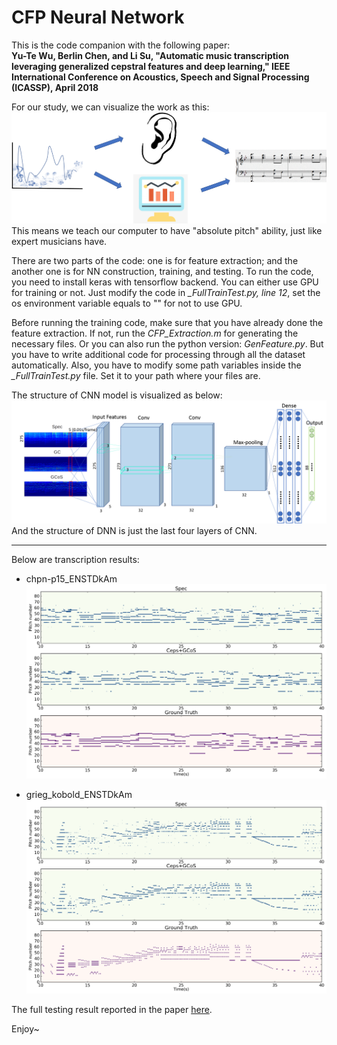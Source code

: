 # CFP Neural Network 

This is the code companion with the following paper: <br />
**Yu-Te Wu, Berlin Chen, and Li Su, "Automatic music transcription leveraging generalized cepstral features and deep learning," IEEE International Conference on Acoustics, Speech and Signal Processing (ICASSP), April 2018**

For our study, we can visualize the work as this:
![](figures/purpose.png)
This means we teach our computer to have "absolute pitch" ability, just like expert musicians have.

There are two parts of the code: one is for feature extraction; and the another one is for NN construction, training, and testing. To run the code, you need to install keras with tensorflow backend. You can either use GPU for training or not. Just modify the code in *_FullTrainTest.py,  line 12*, set the os environment variable equals to "" for not to use GPU.

Before running the training code, make sure that you have already done the feature extraction. If not, run the *CFP_Extraction.m* for generating the necessary files. Or you can also run the python version: *GenFeature.py*. But you have to write additional code for processing through all the dataset automatically. Also, you have to modify some path variables inside the *_FullTrainTest.py* file. Set it to your path where your files are.

The structure of CNN model is visualized as below:
![](figures/CNN_Model.png)<br /> 
And the structure of DNN is just the last four layers of CNN.

---
Below are transcription results:
- chpn-p15_ENSTDkAm
![](figures/ENSTDkAm_MUS_MAPS_MUS-chpn-p15_ENSTDkAm.png)

- grieg_kobold_ENSTDkAm
![](figures/ENSTDkAm_MUS_MAPS_MUS-grieg_kobold_ENSTDkAm.png)

The full testing result reported in the paper [here](https://drive.google.com/open?id=1semWG4RHFSFDoH21fzQzY-eY9e-wRT3WjG9MDkXmZiE).<br />

Enjoy~
